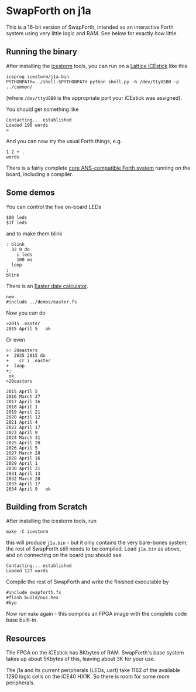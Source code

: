 SwapForth on j1a
================

This is a 16-bit version of SwapForth,
intended as an interactive Forth system using very little logic and RAM.
See below for exactly *how* little.

Running the binary
------------------

After installing the
[icestorm](http://www.clifford.at/icestorm/)
tools, you can run on a
[Lattice iCEstick](http://www.latticesemi.com/icestick)
like this

    iceprog icestorm/j1a.bin
    PYTHONPATH=../shell:$PYTHONPATH python shell.py -h /dev/ttyUSB0 -p ../common/

(where `/dev/ttyUSB0` is the appropriate port your iCEstick was assigned).

You should get something like

    Contacting... established
    Loaded 196 words
    >

And you can now try the usual Forth things, e.g.

    1 2 + .
    words

There is a fairly complete 
[core ANS-compatible Forth system](http://forth.sourceforge.net/std/dpans/dpans6.htm)
running on the board, including a compiler.

Some demos
----------

You can control the five on-board LEDs

    $00 leds
    $1f leds

and to make them blink

    : blink
      32 0 do
        i leds
        100 ms
      loop
    ;
    blink

There is an
[Easter date calculator](http://www.wilbaden.com/neil_bawd/easter.txt).

    new
    #include ../demos/easter.fs
    
Now you can do

    >2015 .easter
    2015 April 5   ok

Or even

    >: 20easters
    +  2035 2015 do
    +    cr i .easter
    +  loop
    +;
     ok
    >20easters

    2015 April 5 
    2016 March 27 
    2017 April 16 
    2018 April 1 
    2019 April 21 
    2020 April 12 
    2021 April 4 
    2022 April 17 
    2023 April 9 
    2024 March 31 
    2025 April 20 
    2026 April 5 
    2027 March 28 
    2028 April 16 
    2029 April 1 
    2030 April 21 
    2031 April 13 
    2032 March 28 
    2033 April 17 
    2034 April 9   ok

Building from Scratch
---------------------

After installing the icestorm tools, run

    make -C icestorm

this will produce `j1a.bin` - but it only contains the very bare-bones system;
the rest of SwapForth still needs to be compiled.
Load `j1a.bin` as above, and on connecting on the board you should see

    Contacting... established
    Loaded 127 words

Compile the rest of SwapForth and write the finished executable by 

    #include swapforth.fs
    #flash build/nuc.hex
    #bye

Now run `make` again - this compiles an FPGA image with the complete code base built-in.

Resources
---------

The FPGA on the iCEstick has 8Kbytes of RAM.
SwapForth's base system takes up about 5Kbytes of this, leaving about 3K for your use.

The j1a and its current peripherals (LEDs, uart) take 1162 of the available 1280 logic cells on the
iCE40 HX1K. So there is room for some more peripherals.
